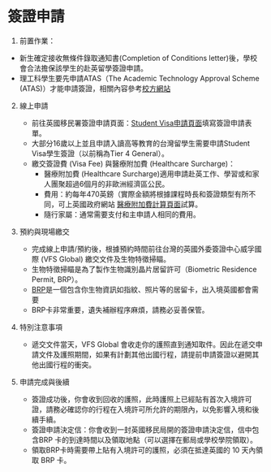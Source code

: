 # 簽證申請
1. 前置作業：
  * 新生確定接收無條件錄取通知書(Completion of Conditions letter)後，學校會合法擔保該學生的赴英留學簽證申請。
  * 理工科學生要先申請ATAS（The Academic Technology Approval Scheme (ATAS)）才能申請簽證，相關內容參考[校方網站](https://www.ox.ac.uk/students/visa/before/ATAS)

2. 線上申請
   * 前往英國移民署簽證申請頁面：[Student Visa申請頁面](https://www.gov.uk/student-visa)填寫簽證申請表單。
   * 大部分16歲以上並且申請入讀高等教育的台灣留學生需要申請Student Visa學生簽證（以前稱為Tier 4 General）。
   * 繳交簽證費 (Visa Fee) 與醫療附加費 (Healthcare Surcharge)：  
       * 醫療附加費 (Healthcare Surcharge)適用申請赴英工作、學習或和家人團聚超過6個月的非歐洲經濟區公民。
       * 費用：約每年470英鎊（實際金額將根據課程時長和簽證類型有所不同，可上英國政府網站 [醫療附加費計算頁面](https://www.immigration-health-surcharge.service.gov.uk/checker/type)試算。
       * 隨行家屬：通常需要支付和主申請人相同的費用。  

3. 預約與現場繳交
   * 完成線上申請/預約後，根據預約時間前往台灣的英國外委簽證中心威孚國際 (VFS Global) 繳交文件及生物特徵掃瞄。
   * 生物特徵掃瞄是為了製作生物識別晶片居留許可（Biometric Residence Permit, BRP）。
   * [BRP](https://www.gov.uk/biometric-residence-permits)是一個包含你生物資訊如指紋、照片等的居留卡，出入境英國都會需要
   * BRP卡非常重要，遺失補辦程序麻煩，請務必妥善保管。

4. 特別注意事項
   * 遞交文件當天，VFS Global 會收走你的護照直到通知取件。因此在遞交申請文件及護照期間，如果有計劃其他出國行程，請提前申請簽證以避開其他出國行程的衝突。

5. 申請完成與後續
   * 簽證成功後，你會收到回收的護照，此時護照上已經貼有首次入境許可證，請務必確認你的行程在入境許可所允許的期限內，以免影響入境和後續手續。  
   * 簽證申請決定信：你會收到一封英國移民局開的簽證申請決定信，信中包含BRP 卡的到達時間以及領取地點（可以選擇在郵局或學校學院領取）。  
   * 領取BRP卡時需要帶上貼有入境許可的護照，必須在抵達英國的 10 天內領取 BRP 卡。
